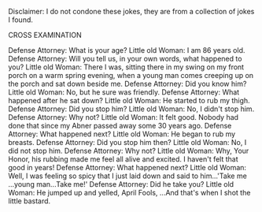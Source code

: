 Disclaimer: I do not condone these jokes, they are from a collection of jokes I found.

CROSS EXAMINATION

Defense Attorney: What is your age?
Little old Woman: I am 86 years old.
Defense Attorney: Will you tell us, in your own words, what happened to you?
Little old Woman: There I was, sitting there in my swing on my front porch on a warm spring evening, when a young man comes creeping up on the porch and sat down beside me.
Defense Attorney: Did you know him?
Little old Woman: No, but he sure was friendly.
Defense Attorney: What happened after he sat down?
Little old Woman: He started to rub my thigh.
Defense Attorney: Did you stop him?
Little old Woman: No, I didn't stop him.
Defense Attorney: Why not?
Little old Woman: It felt good. Nobody had done that since my Abner passed away some 30 years ago.
Defense Attorney: What happened next?
Little old Woman: He began to rub my breasts.
Defense Attorney: Did you stop him then?
Little old Woman: No, I did not stop him.
Defense Attorney: Why not?
Little old Woman: Why, Your Honor, his rubbing made me feel all alive and excited. I haven't felt that good in years!
Defense Attorney: What happened next?
Little old Woman: Well, I was feeling so spicy that I just laid down and said to him...'Take me ...young man...Take me!'
Defense Attorney: Did he take you?
Little old Woman: He jumped up and yelled, April Fools, ...And that's when I shot the little bastard.

